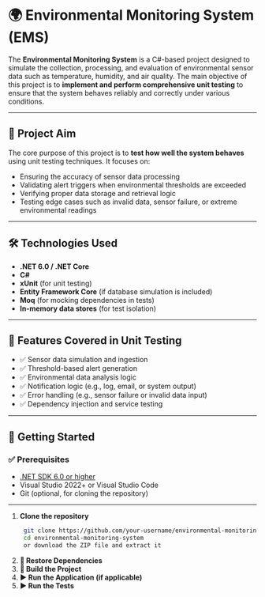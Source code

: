 # 🌍 Environmental Monitoring System (EMS)

The **Environmental Monitoring System** is a C#-based project designed to 
simulate the collection, processing, and evaluation of environmental sensor 
data such as temperature, humidity, and air quality. The main objective of this 
project is to **implement and perform comprehensive unit testing** to ensure 
that the system behaves reliably and correctly under various conditions.

---

## 🎯 Project Aim

The core purpose of this project is to **test how well the system behaves** 
using unit testing techniques. It focuses on:
- Ensuring the accuracy of sensor data processing
- Validating alert triggers when environmental thresholds are exceeded
- Verifying proper data storage and retrieval logic
- Testing edge cases such as invalid data, sensor failure, or extreme 
environmental readings

---

## 🛠️ Technologies Used

- **.NET 6.0 / .NET Core**
- **C#**
- **xUnit** (for unit testing)
- **Entity Framework Core** (if database simulation is included)
- **Moq** (for mocking dependencies in tests)
- **In-memory data stores** (for test isolation)

---

## 🧪 Features Covered in Unit Testing

- ✅ Sensor data simulation and ingestion
- ✅ Threshold-based alert generation
- ✅ Environmental data analysis logic
- ✅ Notification logic (e.g., log, email, or system output)
- ✅ Error handling (e.g., sensor failure or invalid data input)
- ✅ Dependency injection and service testing

---

## 🚀 Getting Started

### ✅ Prerequisites
- [.NET SDK 6.0 or higher](https://dotnet.microsoft.com/download)
- Visual Studio 2022+ or Visual Studio Code
- Git (optional, for cloning the repository)

---

1. **Clone the repository**
   ```bash
    git clone https://github.com/your-username/environmental-monitoring-system.git
    cd environmental-monitoring-system
    or download the ZIP file and extract it

2. **🔧 Restore Dependencies**
3. **🧱 Build the Project**
4. **▶️ Run the Application (if applicable)**
5. **▶️ Run the Tests**